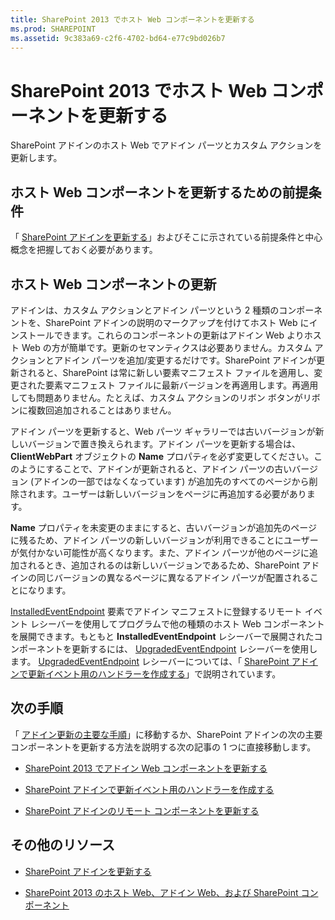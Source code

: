 ```yaml
---
title: SharePoint 2013 でホスト Web コンポーネントを更新する
ms.prod: SHAREPOINT
ms.assetid: 9c383a69-c2f6-4702-bd64-e77c9bd026b7
---
```



# SharePoint 2013 でホスト Web コンポーネントを更新する
SharePoint アドインのホスト Web でアドイン パーツとカスタム アクションを更新します。
## ホスト Web コンポーネントを更新するための前提条件
<a name="Prerequisites"> </a>

「 [SharePoint アドインを更新する](update-sharepoint-add-ins.md)」およびそこに示されている前提条件と中心概念を把握しておく必要があります。




## ホスト Web コンポーネントの更新
<a name="UpdateHostWeb"> </a>

アドインは、カスタム アクションとアドイン パーツという 2 種類のコンポーネントを、SharePoint アドインの説明のマークアップを付けてホスト Web にインストールできます。これらのコンポーネントの更新はアドイン Web よりホスト Web の方が簡単です。更新のセマンティクスは必要ありません。カスタム アクションとアドイン パーツを追加/変更するだけです。SharePoint アドインが更新されると、SharePoint は常に新しい要素マニフェスト ファイルを適用し、変更された要素マニフェスト ファイルに最新バージョンを再適用します。再適用しても問題ありません。たとえば、カスタム アクションのリボン ボタンがリボンに複数回追加されることはありません。



アドイン パーツを更新すると、Web パーツ ギャラリーでは古いバージョンが新しいバージョンで置き換えられます。アドイン パーツを更新する場合は、 **ClientWebPart** オブジェクトの **Name** プロパティを必ず変更してください。このようにすることで、アドインが更新されると、アドイン パーツの古いバージョン (アドインの一部ではなくなっています) が追加先のすべてのページから削除されます。ユーザーは新しいバージョンをページに再追加する必要があります。



 **Name** プロパティを未変更のままにすると、古いバージョンが追加先のページに残るため、アドイン パーツの新しいバージョンが利用できることにユーザーが気付かない可能性が高くなります。また、アドイン パーツが他のページに追加されるとき、追加されるのは新しいバージョンであるため、SharePoint アドインの同じバージョンの異なるページに異なるアドイン パーツが配置されることになります。



 [InstalledEventEndpoint](http://msdn.microsoft.com/library/af9f83d8-8325-3ede-d7b0-bb82c0445eb9%28Office.15%29.aspx) 要素でアドイン マニフェストに登録するリモート イベント レシーバーを使用してプログラムで他の種類のホスト Web コンポーネントを展開できます。もともと **InstalledEventEndpoint** レシーバーで展開されたコンポーネントを更新するには、 [UpgradedEventEndpoint](http://msdn.microsoft.com/library/09a93d44-d295-47bb-f91c-d243178b0f53%28Office.15%29.aspx) レシーバーを使用します。 [UpgradedEventEndpoint](http://msdn.microsoft.com/library/09a93d44-d295-47bb-f91c-d243178b0f53%28Office.15%29.aspx) レシーバーについては、「 [SharePoint アドインで更新イベント用のハンドラーを作成する](create-a-handler-for-the-update-event-in-sharepoint-add-ins.md)」で説明されています。




## 次の手順
<a name="Next"> </a>

「 [アドイン更新の主要な手順](update-sharepoint-add-ins.md#MajorAppUpgradeSteps)」に移動するか、SharePoint アドインの次の主要コンポーネントを更新する方法を説明する次の記事の 1 つに直接移動します。




-  [SharePoint 2013 でアドイン Web コンポーネントを更新する](update-add-in-web-components-in-sharepoint-2013.md)


-  [SharePoint アドインで更新イベント用のハンドラーを作成する](create-a-handler-for-the-update-event-in-sharepoint-add-ins.md)


-  [SharePoint アドインのリモート コンポーネントを更新する](update-remote-components-in-sharepoint-add-ins.md)



## その他のリソース
<a name="bk_addresources"> </a>


-  [SharePoint アドインを更新する](update-sharepoint-add-ins.md)


-  [SharePoint 2013 のホスト Web、アドイン Web、および SharePoint コンポーネント](host-webs-add-in-webs-and-sharepoint-components-in-sharepoint-2013.md)



